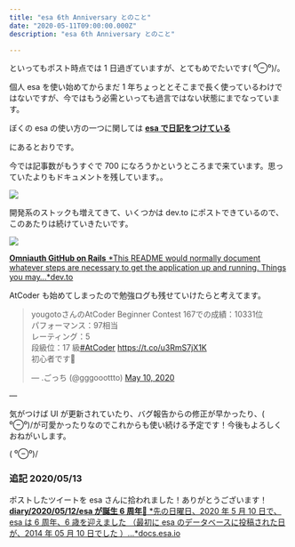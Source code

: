 ```yaml
---
title: "esa 6th Anniversary とのこと"
date: "2020-05-11T09:00:00.000Z"
description: "esa 6th Anniversary とのこと"

---
```


といってもポスト時点では 1 日過ぎていますが、とてもめでたいです\( ⁰⊖⁰)/。

個人 esa を使い始めてからまだ 1 年ちょっととそこまで長く使っているわけではないですが、今ではもう必需といっても過言ではない状態にまでなっています。

ぼくの esa の使い方の一つに関しては
[**esa で日記をつけている**](https://yutagoto.github.io/blog/posts/20190514-esa%E3%81%A7%E6%97%A5%E8%A8%98%E3%82%92%E3%81%A4%E3%81%91%E3%81%A6%E3%81%84%E3%82%8B/)

にあるとおりです。

今では記事数がもうすぐで 700 になろうかというところまで来ています。思っていたよりもドキュメントを残しています。。

![](https://cdn-images-1.medium.com/max/2000/1*lvtADKAGlzVidec5Ih05Eg.png)

開発系のストックも増えてきて、いくつかは dev.to にポストできているので、このあたりは続けていきたいです。

![](https://cdn-images-1.medium.com/max/2000/1*bNiYQpg39ReougKYESJ2rA.png)

[**Omniauth GitHub on Rails**
*This README would normally document whatever steps are necessary to get the application up and running. Things you may…*dev.to](https://dev.to/yutagoto/omniauth-github-on-rails-2d0n)

AtCoder も始めてしまったので勉強ログも残せていけたらと考えてます。

<blockquote class="twitter-tweet"><p lang="ja" dir="ltr">yougotoさんのAtCoder Beginner Contest 167での成績：10331位<br>パフォーマンス：97相当<br>レーティング：5<br>段級位：17 級<a href="https://twitter.com/hashtag/AtCoder?src=hash&amp;ref_src=twsrc%5Etfw">#AtCoder</a> <a href="https://t.co/u3RmS7jX1K">https://t.co/u3RmS7jX1K</a><br>初心者です🔰</p>&mdash; .ごっち (@gggooottto) <a href="https://twitter.com/gggooottto/status/1259487595408445440?ref_src=twsrc%5Etfw">May 10, 2020</a></blockquote>

—

気がつけば UI が更新されていたり、バグ報告からの修正が早かったり、\( ⁰⊖⁰)/が可愛かったりなのでこれからも使い続ける予定です！今後もよろしくおねがいします。

\( ⁰⊖⁰)/

### 追記 2020/05/13

ポストしたツイートを esa さんに拾われました！ありがとうございます！
[**diary/2020/05/12/esa が誕生 6 周年:tada:**
*先の日曜日、2020 年 5 月 10 日で、esa は 6 周年、6 歳を迎えました （最初に esa のデータベースに投稿された日が、2014 年 05 月 10 日でした ）…*docs.esa.io](https://docs.esa.io/posts/381)
